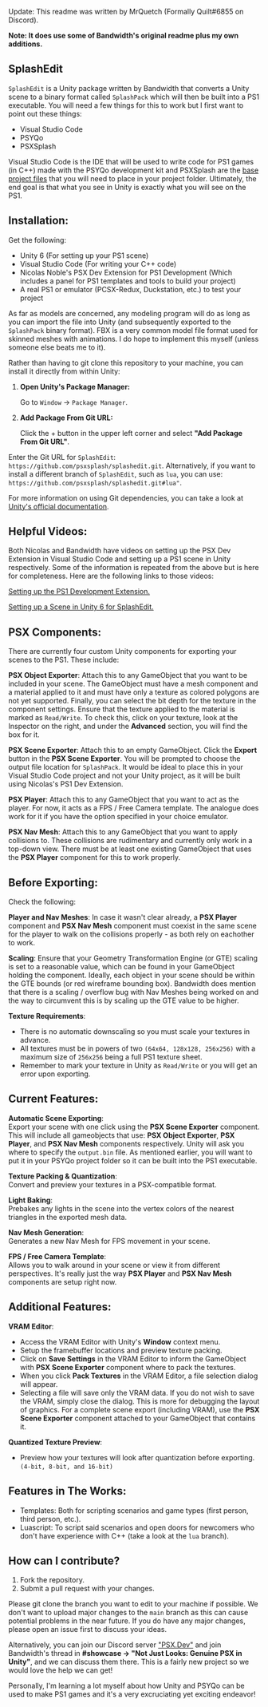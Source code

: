 Update: This readme was written by MrQuetch (Formally Quilt#6855 on Discord).

**Note: It does use some of Bandwidth's original readme plus my own additions.**

## SplashEdit

``SplashEdit`` is a Unity package written by Bandwidth that converts a Unity scene to a binary format called ``SplashPack`` which will then be built into a PS1 executable. You will need a few things for this to work but I first want to point out these things:

- Visual Studio Code
- PSYQo
- PSXSplash

Visual Studio Code is the IDE that will be used to write code for PS1 games (in C++) made with the PSYQo development kit and PSXSplash are the [base project files](https://github.com/psxsplash/psxsplash) that you will need to place in your project folder. Ultimately, the end goal is that what you see in Unity is exactly what you will see on the PS1.

## Installation:
Get the following:
- Unity 6 (For setting up your PS1 scene)
- Visual Studio Code (For writing your C++ code)
- Nicolas Noble's PSX Dev Extension for PS1 Development (Which includes a panel for PS1 templates and tools to build your project)
- A real PS1 or emulator (PCSX-Redux, Duckstation, etc.) to test your project

As far as models are concerned, any modeling program will do as long as you can import the file into Unity (and subsequently exported to the ``SplashPack`` binary format).
FBX is a very common model file format used for skinned meshes with animations. I do hope to implement this myself (unless someone else beats me to it).

Rather than having to git clone this repository to your machine, you can install it directly from within Unity:
1. **Open Unity's Package Manager:**

	Go to `Window` -> `Package Manager`.

2. **Add Package From Git URL:**

	Click the + button in the upper left corner and select **"Add Package From Git URL"**.

Enter the Git URL for ``SplashEdit``: `https://github.com/psxsplash/splashedit.git`. Alternatively, if you want to install a different branch of ``SplashEdit``, such as ``lua``, you can use: `https://github.com/psxsplash/splashedit.git#lua"`.

For more information on using Git dependencies, you can take a look at [Unity's official documentation](https://docs.unity3d.com/6000.0/Documentation/Manual/upm-git.html).

## Helpful Videos:

Both Nicolas and Bandwidth have videos on setting up the PSX Dev Extension in Visual Studio Code and setting up a PS1 scene in Unity respectively. Some of the information is repeated from the above but is here for completeness. Here are the following links to those videos:

[Setting up the PS1 Development Extension.](https://www.youtube.com/watch?v=KbAv-Ao7lzU)

[Setting up a Scene in Unity 6 for SplashEdit.](https://youtu.be/1JJFYptDTk0)

## PSX Components:

There are currently four custom Unity components for exporting your scenes to the PS1. These include:

**PSX Object Exporter**: Attach this to any GameObject that you want to be included in your scene. The GameObject must have a mesh component and a material applied to it and must have only a texture as colored polygons are not yet supported. Finally, you can select the bit depth for the texture in the component settings. Ensure that the texture applied to the material is marked as ``Read/Write``. To check this, click on your texture, look at the Inspector on the right, and under the **Advanced** section, you will find the box for it.

**PSX Scene Exporter**: Attach this to an empty GameObject. Click the **Export** button in the **PSX Scene Exporter**. You will be prompted to choose the output file location for ``SplashPack``. It would be ideal to place this in your Visual Studio Code project and not your Unity project, as it will be built using Nicolas's PS1 Dev Extension.

**PSX Player**: Attach this to any GameObject that you want to act as the player. For now, it acts as a FPS / Free Camera template. The analogue does work for it if you have the option specified in your choice emulator.

**PSX Nav Mesh**: Attach this to any GameObject that you want to apply collisions to. These collisions are rudimentary and currently only work in a top-down view. There must be at least one existing GameObject that uses the **PSX Player** component for this to work properly.

## Before Exporting:

Check the following:

**Player and Nav Meshes**: In case it wasn't clear already, a **PSX Player** component and **PSX Nav Mesh** component must coexist in the same scene for the player to walk on the collisions properly - as both rely on eachother to work.

**Scaling**: Ensure that your Geometry Transformation Engine (or GTE) scaling is set to a reasonable value, which can be found in your GameObject holding the component. Ideally, each object in your scene should be within the GTE bounds (or red wireframe bounding box). Bandwidth does mention that there is a scaling / overflow bug with Nav Meshes being worked on and the way to circumvent this is by scaling up the GTE value to be higher.

**Texture Requirements**:
- There is no automatic downscaling so you must scale your textures in advance.
- All textures must be in powers of two ``(64x64, 128x128, 256x256)`` with a maximum size of ``256x256`` being a full PS1 texture sheet.
- Remember to mark your texture in Unity as ``Read/Write`` or you will get an error upon exporting.

## Current Features:
**Automatic Scene Exporting**:\
Export your scene with one click using the **PSX Scene Exporter** component. This will include all gameobjects that use: **PSX Object Exporter**, **PSX Player**, and **PSX Nav Mesh** components respectively. Unity will ask you where to specify the ``output.bin`` file. As mentioned earlier, you will want to put it in your PSYQo project folder so it can be built into the PS1 executable.

**Texture Packing & Quantization**:\
Convert and preview your textures in a PSX-compatible format.

**Light Baking**:\
Prebakes any lights in the scene into the vertex colors of the nearest triangles in the exported mesh data.

**Nav Mesh Generation**:\
Generates a new Nav Mesh for FPS movement in your scene.

**FPS / Free Camera Template**:\
Allows you to walk around in your scene or view it from different perspectives. It's really just the way **PSX Player** and **PSX Nav Mesh** components are setup right now.

## Additional Features:
**VRAM Editor**:
- Access the VRAM Editor with Unity's **Window** context menu.
- Setup the framebuffer locations and preview texture packing.
- Click on **Save Settings** in the VRAM Editor to inform the GameObject with **PSX Scene Exporter** component where to pack the textures.
- When you click **Pack Textures** in the VRAM Editor, a file selection dialog will appear.
- Selecting a file will save only the VRAM data. If you do not wish to save the VRAM, simply close the dialog. This is more for debugging the layout of graphics. For a complete scene export (including VRAM), use the **PSX Scene Exporter** component attached to your GameObject that contains it.

**Quantized Texture Preview**:
- Preview how your textures will look after quantization before exporting. ``(4-bit, 8-bit, and 16-bit)``

## Features in The Works:
- Templates: Both for scripting scenarios and game types (first person, third person, etc.).
- Luascript: To script said scenarios and open doors for newcomers who don't have experience with C++ (take a look at the ``lua`` branch).

## How can I contribute?

1. Fork the repository.
2. Submit a pull request with your changes.

Please git clone the branch you want to edit to your machine if possible. We don't want to upload major changes to the ``main`` branch as this can cause potential problems in the near future. If you do have any major changes, please open an issue first to discuss your ideas.

Alternatively, you can join our Discord server ["PSX.Dev"](https://discord.gg/QByKPpH) and join Bandwidth's thread in **#showcase -> "Not Just Looks: Genuine PSX in Unity"**, and we can discuss them there. This is a fairly new project so we would love the help we can get!

Personally, I'm learning a lot myself about how Unity and PSYQo can be used to make PS1 games and it's a very excruciating yet exciting endeavor!
